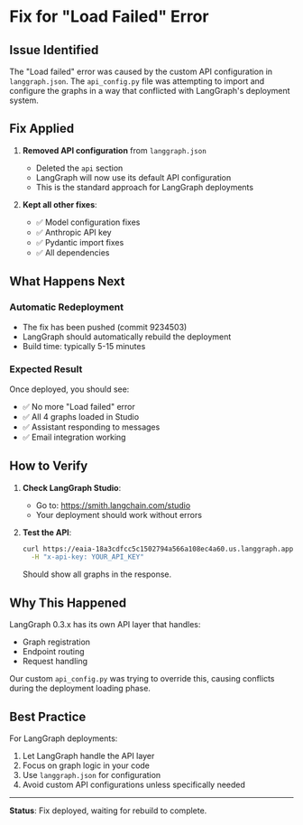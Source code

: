 # Fix for "Load Failed" Error

## Issue Identified
The "Load failed" error was caused by the custom API configuration in `langgraph.json`. The `api_config.py` file was attempting to import and configure the graphs in a way that conflicted with LangGraph's deployment system.

## Fix Applied
1. **Removed API configuration** from `langgraph.json`
   - Deleted the `api` section
   - LangGraph will now use its default API configuration
   - This is the standard approach for LangGraph deployments

2. **Kept all other fixes**:
   - ✅ Model configuration fixes
   - ✅ Anthropic API key
   - ✅ Pydantic import fixes
   - ✅ All dependencies

## What Happens Next

### Automatic Redeployment
- The fix has been pushed (commit 9234503)
- LangGraph should automatically rebuild the deployment
- Build time: typically 5-15 minutes

### Expected Result
Once deployed, you should see:
- ✅ No more "Load failed" error
- ✅ All 4 graphs loaded in Studio
- ✅ Assistant responding to messages
- ✅ Email integration working

## How to Verify

1. **Check LangGraph Studio**:
   - Go to: https://smith.langchain.com/studio
   - Your deployment should work without errors

2. **Test the API**:
   ```bash
   curl https://eaia-18a3cdfcc5c1502794a566a108ec4a60.us.langgraph.app/info \
     -H "x-api-key: YOUR_API_KEY"
   ```
   Should show all graphs in the response.

## Why This Happened

LangGraph 0.3.x has its own API layer that handles:
- Graph registration
- Endpoint routing
- Request handling

Our custom `api_config.py` was trying to override this, causing conflicts during the deployment loading phase.

## Best Practice

For LangGraph deployments:
1. Let LangGraph handle the API layer
2. Focus on graph logic in your code
3. Use `langgraph.json` for configuration
4. Avoid custom API configurations unless specifically needed

---

**Status**: Fix deployed, waiting for rebuild to complete.